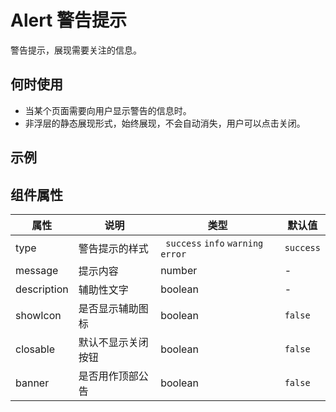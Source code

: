 # Alert 警告提示

警告提示，展现需要关注的信息。

## 何时使用

- 当某个页面需要向用户显示警告的信息时。
- 非浮层的静态展现形式，始终展现，不会自动消失，用户可以点击关闭。

## 示例

## 组件属性

| 属性        | 说明               | 类型                                 | 默认值    |
| ----------- | ------------------ | ------------------------------------ | --------- |
| type        | 警告提示的样式     | ` success` `info` `warning` `error ` | `success` |
| message     | 提示内容           | number                               | -         |
| description | 辅助性文字         | boolean                              | -         |
| showIcon    | 是否显示辅助图标   | boolean                              | `false`   |
| closable    | 默认不显示关闭按钮 | boolean                              | `false`   |
| banner      | 是否用作顶部公告   | boolean                              | `false`   |
